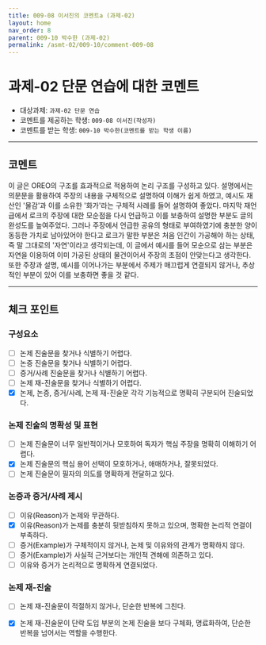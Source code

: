 ```yaml
---
title: 009-08 이서진의 코멘트a (과제-02) 
layout: home
nav_order: 8
parent: 009-10 박수한 (과제-02)
permalink: /asmt-02/009-10/comment-009-08
---
```


# 과제-02 단문 연습에 대한 코멘트

- 대상과제: `과제-02 단문 연습`
- 코멘트를 제공하는 학생: `009-08 이서진(작성자)` 
- 코멘트를 받는 학생: `009-10 박수한(코멘트를 받는 학생 이름)` 

---

## 코멘트

이 글은 OREO의 구조를 효과적으로 적용하여 논리 구조를 구성하고 있다. 설명에서는 의문문을 활용하여 주장의 내용을 구체적으로 설명하여 이해가 쉽게 하였고, 예시도 재산인 '물감'과 이를 소유한 '화가'라는 구체적 사례를 들어 설명하여 좋았다. 마지막 재언급에서 로크의 주장에 대한 모순점을 다시 언급하고 이를 보충하여 설명한 부분도 글의 완성도를 높여주었다. 그러나 주장에서 언급한 공유의 형태로 부여하였기에 충분한 양이 동등한 가치로 남아있어야 한다고 로크가 말한 부분은 처음 인간이 가공해야 하는 상태, 즉 말 그대로의 '자연'이라고 생각되는데, 이 글에서 예시를 들어 모순으로 삼는 부분은 자연을 이용하여 이미 가공된 상태의 물건이어서 주장의 초점이 안맞는다고 생각한다. 또한 주장과 설명, 예시를 이어나가는 부분에서 주제가 매끄럽게 연결되지 않거나, 추상적인 부분이 있어 이를 보충하면 좋을 것 같다.

---

## 체크 포인트

### **구성요소**
- [ ] 논제 진술문을 찾거나 식별하기 어렵다.
- [ ] 논증 진술문을 찾거나 식별하기 어렵다.
- [ ] 증거/사례 진술문을 찾거나 식별하기 어렵다.
- [ ] 논제 재-진술문을 찾거나 식별하기 어렵다.
- [x] 논제, 논증, 증거/사례, 논제 재-진술문 각각 기능적으로 명확히 구분되어 진술되었다.

### **논제 진술의 명확성 및 표현**  
- [ ] 논제 진술문이 너무 일반적이거나 모호하여 독자가 핵심 주장을 명확히 이해하기 어렵다.  
- [x] 논제 진술문의 핵심 용어 선택이 모호하거나, 애매하거나, 잘못되었다.  
- [ ] 논제 진술문이 필자의 의도를 명확하게 전달하고 있다.  

### **논증과 증거/사례 제시**  
- [ ] 이유(Reason)가 논제와 무관하다.
- [x] 이유(Reason)가 논제를 충분히 뒷받침하지 못하고 있으며, 명확한 논리적 연결이 부족하다.  
- [ ] 증거(Example)가 구체적이지 않거나, 논제 및 이유와의 관계가 명확하지 않다. 
- [ ] 증거(Example)가 사실적 근거보다는 개인적 견해에 의존하고 있다.  
- [ ] 이유와 증거가 논리적으로 명확하게 연결되었다.  

### **논제 재-진술**  
- [ ] 논제 재-진술문이 적절하지 않거나, 단순한 반복에 그친다.   
- [x] 논제 재-진술문이 단락 도입 부분의 논제 진술을 보다 구체화, 명료화하여, 단순한 반복을 넘어서는 역할을 수행한다.  

